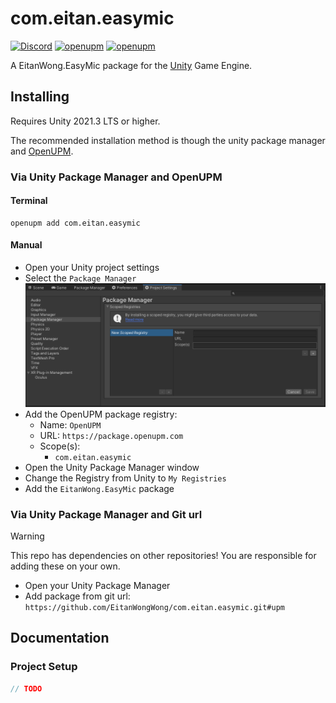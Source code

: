 # com.eitan.easymic

[![Discord](https://img.shields.io/discord/855294214065487932.svg?label=&logo=discord&logoColor=ffffff&color=7389D8&labelColor=6A7EC2)](https://discord.gg/xQgMW9ufN4) [![openupm](https://img.shields.io/npm/v/com.eitan.easymic?label=openupm&registry_uri=https://package.openupm.com)](https://openupm.com/packages/com.eitan.easymic/) [![openupm](https://img.shields.io/badge/dynamic/json?color=brightgreen&label=downloads&query=%24.downloads&suffix=%2Fmonth&url=https%3A%2F%2Fpackage.openupm.com%2Fdownloads%2Fpoint%2Flast-month%2Fcom.eitan.easymic)](https://openupm.com/packages/com.eitan.easymic/)

A EitanWong.EasyMic package for the [Unity](https://unity.com/) Game Engine.

## Installing

Requires Unity 2021.3 LTS or higher.

The recommended installation method is though the unity package manager and [OpenUPM](https://openupm.com/packages/com.eitan.easymic).

### Via Unity Package Manager and OpenUPM

#### Terminal

```terminal
openupm add com.eitan.easymic
```

#### Manual

- Open your Unity project settings
- Select the `Package Manager`
![scoped-registries](images/package-manager-scopes.png)
- Add the OpenUPM package registry:
  - Name: `OpenUPM`
  - URL: `https://package.openupm.com`
  - Scope(s):
    - `com.eitan.easymic`
- Open the Unity Package Manager window
- Change the Registry from Unity to `My Registries`
- Add the `EitanWong.EasyMic` package

### Via Unity Package Manager and Git url

> [!WARNING]
> This repo has dependencies on other repositories! You are responsible for adding these on your own.

- Open your Unity Package Manager
- Add package from git url: `https://github.com/EitanWongWong/com.eitan.easymic.git#upm`

## Documentation

### Project Setup

```csharp
// TODO
```
